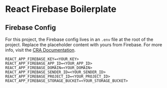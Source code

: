 # React Firebase Boilerplate

## Firebase Config

For this project, the Firebase config lives in an `.env` file at the root of the project. Replace the placeholder content with yours from Firebase. For more info, visit the [CRA Documentation](https://create-react-app.dev/docs/adding-custom-environment-variables/).

```
REACT_APP_FIREBASE_KEY=<YOUR_KEY>
REACT_APP_FIREBASE_APP_ID=<YOUR_APP_ID>
REACT_APP_FIREBASE_DOMAIN=<YOUR_DOMAIN>
REACT_APP_FIREBASE_SENDER_ID=<YOUR_SENDER_ID>
REACT_APP_FIREBASE_PROJECT_ID=<YOUR_PROJECT_ID>
REACT_APP_FIREBASE_STORAGE_BUCKET=<YOUR_STORAGE_BUCKET>
```